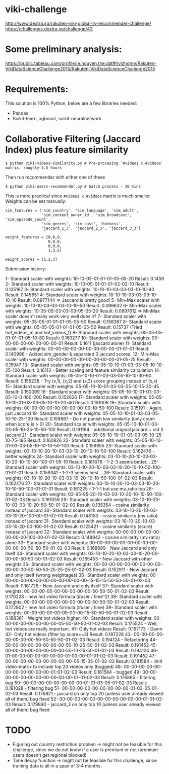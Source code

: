 viki-challenge
==============

http://www.dextra.sg/rakuten-viki-global-tv-recommender-challenge/
https://challenges.dextra.sg/challenge/43

# Some preliminary analysis:
https://public.tableau.com/profile/le.nguyen.the.dat#!/vizhome/Rakuten-VikiDataScienceChallenge2015/Rakuten-VikiDataScienceChallenge2015

# Requirements:
This solution is 100% Python, below are a few libraries needed:

- Pandas
- Scikit-learn, xgboost, scikit-neuralnetwork

# Collaborative Filtering (Jaccard Index) plus feature similarity

    $ python viki-videos-similarity.py # Pre-procesing `#videos x #videos` matrix, roughly 2.5 hours

Then run recommender with either one of these

    $ python viki-users-recommender.py # batch process - 30 mins

This is more practical since `#videos x #videos` matrix is much smaller.
Weights can be set manually:

    sim_features = ['sim_country', 'sim_language', 'sim_adult',
                    'sim_content_owner_id', 'sim_broadcast', 'sim_episode_count',
                    'sim_genres', 'sim_cast', 'hotness',
                    'jaccard_1_3', 'jaccard_2_3', 'jaccard_3_3']

    weight_features = [0,0,0,
                       0,0,0,
                       0,0,0,
                       1,3,5]

    weight_scores = [1,2,3]

Submission history:

1- Standard scaler with weights: 10-10-05-01-01-01-05-05-20           Result: 0.1459
2- Standard scaler with weights: 10-10-05-01-01-01-02-02-10           Result: 0.135167
3- Standard scaler with weights: 10-10-10-03-03-03-10-10-40           Result: 0.145651
4- Standard scaler with weights: 10-10-10-03-03-03-10-10-10           Result: 0.0877144 => Jaccard is pretty good!
5- Min-Max  scaler with weights: 10-10-10-03-03-03-10-10-50           Result: 0.099632
6- Min-Max  scaler with weights: 10-05-05-03-03-03-05-05-20           Result: 0.0897612 => MinMax scaler doesn't really work very well does it?
7- Standard scaler with weights: 05-05-05-01-01-01-05-05-50           Result: 0.158367
8- Standard scaler with weights: 05-05-05-01-01-01-05-05-50           Result: 0.15737 (Tried hot_videos_m and hot_videos_f)
9- Standard scaler with weights: 05-05-05-01-01-01-05-10-80           Result: 0.160277
10- Standard scaler with weights: 00-00-00-00-00-00-00-00-01           Result: 0.1611 (jaccard alone)
11- Standard scaler with weights: 00-00-00-00-00-00-00-00-00-01-01-01  Result: 0.140996 - Added sim_gender & separated 3 jaccard scores.
12- Min-Max  scaler with weights: 00-00-00-00-00-00-00-00-00-01-05-25  Result: 0.15947
13- Standard scaler with weights: 05-05-10-10-01-03-03-05-10-10-25-100 Result: 0.16113 - Better scaling and feature similarity calculation
14- Standard scaler with weights: 05-05-10-10-01-03-03-05-10-10-30-90  Result: 0.155238 - Try (x,1), (x,2) and (x,3) score grouping instead of (x,x)
15- Standard scaler with weights: 05-05-10-10-01-03-03-05-10-15-30-45  Result: 0.150099
16- Standard scaler with weights: 05-05-10-10-01-03-03-05-10-0-100-200 Result: 0.152626
17- Standard scaler with weights: 05-05-10-10-01-03-03-05-10-10-20-40  Result: 0.151006
18- Standard scaler with weights: 00-00-00-00-00-00-00-00-00-10-50-100 Result: 0.15191 - Again, just Jaccard
19- Standard scaler with weights: 05-05-10-10-01-03-03-05-10-10-25-100 Result: 0.159887 - Do not punish low similarity (only count when score is > 0)
20- Standard scaler with weights: 05-05-10-10-01-03-03-05-10-25-10-50-100 Result: 0.161194 - additional original jaccard + old 3 jaccard
21- Standard scaler with weights: 05-05-10-10-01-03-03-05-10-25-10-75-195 Result: 0.160826
22- Standard scaler with weights: 05-05-10-10-01-03-03-05-10-10-10-50-100 Result: 0.156655
23- Standard scaler with weights: 03-10-10-20-10-03-03-10-20-10-10-50-100 Result: 0.162476 - better weights
24- Standard scaler with weights: 03-10-10-20-10-03-03-10-20-10-10-50-100-01-05-10 Result: 0.161676 - 1-2-3 seems better...
25- Standard scaler with weights: 03-10-10-20-10-03-03-10-20-10-10-50-100-01-01-01 Result: 0.159341 - 1-2-3 seems best...
26- Standard scaler with weights: 03-10-10-20-10-03-03-10-20-10-10-50-100-01-02-03 Result: 0.162476
27- Standard scaler with weights: 03-10-10-20-10-03-03-10-20-10-10-50-100-01-01-01 Result: 0.161225 - 1-1-1 but use mv_ratio too
28- Standard scaler with weights: 03-95-95-20-10-03-03-10-20-10-10-50-100-01-02-03 Result: 0.161059
29- Standard scaler with weights: 03-10-10-20-10-03-03-10-20-50-50-01-02-03        Result: 0.135354 - cosine similarity instead of jaccard
30- Standard scaler with weights: 03-10-10-20-10-03-03-10-20-100-00-01-02-03       Result: 0.148153 - cosine similarity (mv ratio) instead of jaccard
31- Standard scaler with weights: 03-10-10-20-10-03-03-10-20-00-100-01-02-03       Result: 0.125421 - cosine similarity (score) instead of jaccard
32- Standard scaler with weights: 00-00-00-00-00-00-00-00-00-100-00-01-02-03       Result: 0.148942 - cosine similarity (mv ratio) alone
33- Standard scaler with weights: 00-00-00-00-00-00-00-00-00-00-00-00-50-50-50-01-02-03 Result: 0.168689 - New Jaccard and only itself
34- Standard scaler with weights: 03-10-10-20-10-03-03-10-20-00-00-00-50-50-50-01-02-03 Result: 0.165453 - New Jaccard with other weights
35- Standard scaler with weights: 00-00-00-00-00-00-00-00-00-00-00-00-50-50-50-25-25-25-01-02-03  Result: 0.152911 - New Jaccard and only itself (wrong weightages)
36- Standard scaler with weights: 00-00-00-00-00-00-00-00-00-00-00-00-15-15-15-50-50-50-01-02-03  Result: 0.161728 - New Jaccard and only itself
37- Standard scaler with weights: 00-00-00-00-00-00-00-00-00-50-50-50-01-02-03 Result: 0.170228 - new hot video formula (#user / time^2)
38- Standard scaler with weights: 00-00-00-00-00-00-00-00-00-50-50-50-01-02-03 Result: 0.172902 - new hot video formula (#user / time)
39- Standard scaler with weights: 00-00-00-00-00-00-00-00-15-50-50-50-01-02-03 Result: 0.188361 - Weight hot videos higher.
40- Standard scaler with weights: 00-00-00-00-00-00-00-00-05-50-50-50-01-02-03 Result: 0.175524 - Well, hot videos are really important.
41- Only hot videos                                                            Result: 0.197173 - Damn
42- Only hot videos (filter by score==3)                                       Result: 0.187228
43- 00-00-00-00-00-00-00-00-50-50-50-50-01-02-03 Result: 0.194124 - Refactoring
44- 50-00-00-00-00-00-00-00-50-10-25-50-01-02-03 Result: 0.191452
45- 00-00-00-00-00-00-00-00-50-10-25-50-01-02-03 Result: 0.194124
46- 01-00-00-00-00-00-00-00-01-00-00-01-01-02-03 Result: 0.191452
47- 00-00-00-00-00-00-00-00-00-05-15-35-01-02-03 Result: 0.181584 - limit video-matrix to include top 20 videos only (bugged)
48- 00-00-00-00-00-00-00-00-00-00-00-01-01-02-03 Result: 0.181584 - bugged
49- 00-00-00-00-00-00-00-00-00-00-00-01-01-02-03 Result: 0.176865 - filtering bug
50- 00-00-00-00-00-00-00-00-01-01-03-05-01-02-03 Result: 0.181028 - filtering bug
51- 00-00-00-00-00-00-00-00-00-01-03-05-01-02-03 Result: 0.176821 - jaccard on only top 20 (unless user already viewed all of them) bug fixed
52- 00-00-00-00-00-00-00-00-00-00-00-01-01-02-03 Result: 0.179890 - jaccard_3 on only top 10 (unless user already viewed all of them) bug fixed

# TODO
- Figuring out country restriction problem -> might not be feasible for this challenge, since we do not know if a user is premium or not (premium users doesn't get regional blocked)
- Time decay function -> might not be feasible for this challenge, since training data is all in a span of 3-4 months.
